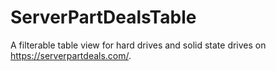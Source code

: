 # ServerPartDealsTable

A filterable table view for hard drives and solid state drives on https://serverpartdeals.com/.
